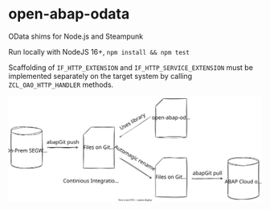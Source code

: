 # open-abap-odata

OData shims for Node.js and Steampunk

Run locally with NodeJS 16+, `npm install && npm test`

Scaffolding of `IF_HTTP_EXTENSION` and `IF_HTTP_SERVICE_EXTENSION` must be implemented separately on the target system by calling `ZCL_OAO_HTTP_HANDLER` methods.

![Overview](overview.drawio.svg)
